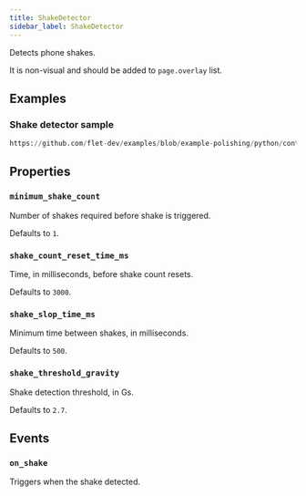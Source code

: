 ```yaml
---
title: ShakeDetector
sidebar_label: ShakeDetector
---
```


Detects phone shakes.

It is non-visual and should be added to `page.overlay` list.

## Examples

### Shake detector sample

```python reference
https://github.com/flet-dev/examples/blob/example-polishing/python/controls/utility/shake-detector/shake-detector-example.py
```

## Properties

### `minimum_shake_count`

Number of shakes required before shake is triggered.

Defaults to `1`.

### `shake_count_reset_time_ms`

Time, in milliseconds, before shake count resets.

Defaults to `3000`.

### `shake_slop_time_ms`

Minimum time between shakes, in milliseconds.

Defaults to `500`.

### `shake_threshold_gravity`

Shake detection threshold, in Gs.

Defaults to `2.7`.

## Events

### `on_shake`

Triggers when the shake detected.